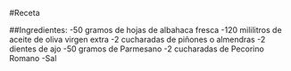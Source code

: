 #Receta

##Ingredientes:
-50 gramos de hojas de albahaca fresca
-120 mililitros de aceite de oliva virgen extra
-2 cucharadas de piñones o almendras
-2 dientes de ajo
-50 gramos de Parmesano
-2 cucharadas de Pecorino Romano
-Sal
